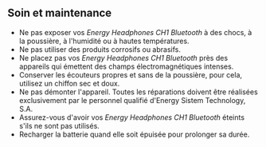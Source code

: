 ## Soin et maintenance

* Ne pas exposer vos *Energy Headphones CH1 Bluetooth* à des chocs, à la poussière, à l'humidité ou à hautes températures.
* Ne pas utiliser des produits corrosifs ou abrasifs.
* Ne placez pas vos *Energy Headphones CH1 Bluetooth* près des appareils qui émettent des champs électromagnétiques intenses.
* Conserver les écouteurs propres et sans de la poussière, pour cela, utilisez un chiffon sec et doux.
* Ne pas démonter l'appareil. Toutes les réparations doivent être réalisées exclusivement par le personnel qualifié d'Energy Sistem Technology, S.A.
* Assurez-vous d'avoir vos *Energy Headphones CH1 Bluetooth* éteints s'ils ne sont pas utilisés.
* Recharger la batterie quand elle soit épuisée pour prolonger sa durée.
